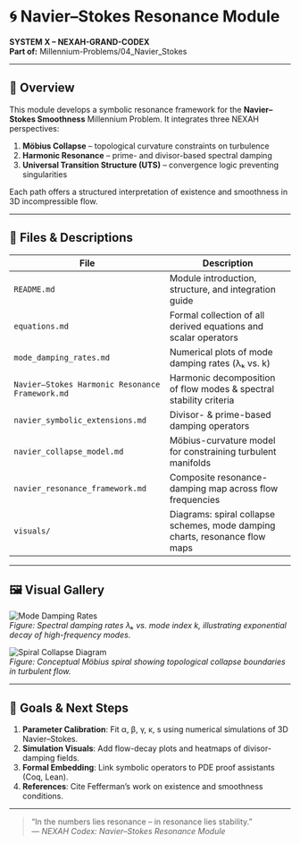 # 🌀 Navier–Stokes Resonance Module

**SYSTEM X – NEXAH-GRAND-CODEX**  
**Part of:** Millennium-Problems/04_Navier_Stokes
 
---

## 📖 Overview

This module develops a symbolic resonance framework for the **Navier–Stokes Smoothness** Millennium Problem. It integrates three NEXAH perspectives:

1. **Möbius Collapse** – topological curvature constraints on turbulence  
2. **Harmonic Resonance** – prime- and divisor-based spectral damping  
3. **Universal Transition Structure (UTS)** – convergence logic preventing singularities  

Each path offers a structured interpretation of existence and smoothness in 3D incompressible flow.

---

## 📂 Files & Descriptions

| File                                            | Description                                                                 |
| ----------------------------------------------- | --------------------------------------------------------------------------- |
| `README.md`                                     | Module introduction, structure, and integration guide                       |
| `equations.md`                                  | Formal collection of all derived equations and scalar operators             |
| `mode_damping_rates.md`                         | Numerical plots of mode damping rates (λₖ vs. k)                            |
| `Navier–Stokes Harmonic Resonance Framework.md` | Harmonic decomposition of flow modes & spectral stability criteria          |
| `navier_symbolic_extensions.md`                 | Divisor- & prime-based damping operators                                    |
| `navier_collapse_model.md`                      | Möbius-curvature model for constraining turbulent manifolds                 |
| `navier_resonance_framework.md`                 | Composite resonance-damping map across flow frequencies                     |
| `visuals/`                                      | Diagrams: spiral collapse schemes, mode damping charts, resonance flow maps |

---

## 🖼 Visual Gallery

<!-- Mode damping plot -->
![Mode Damping Rates](./visuals/Mode%20Damping%20Rates%20(%CE%BB%E2%82%93%20vs%20k).png)  
*Figure: Spectral damping rates λₖ vs. mode index k, illustrating exponential decay of high-frequency modes.*

<!-- Spiral collapse diagram -->
![Spiral Collapse Diagram](./visuals/Spiral%20Collapse%20Diagram.png)  
*Figure: Conceptual Möbius spiral showing topological collapse boundaries in turbulent flow.*

---

## 🎯 Goals & Next Steps

1. **Parameter Calibration**: Fit α, β, γ, κ, s using numerical simulations of 3D Navier–Stokes.  
2. **Simulation Visuals**: Add flow-decay plots and heatmaps of divisor-damping fields.  
3. **Formal Embedding**: Link symbolic operators to PDE proof assistants (Coq, Lean).  
4. **References**: Cite Fefferman’s work on existence and smoothness conditions.

---

> “In the numbers lies resonance – in resonance lies stability.”  
> — *NEXAH Codex: Navier–Stokes Resonance Module*
